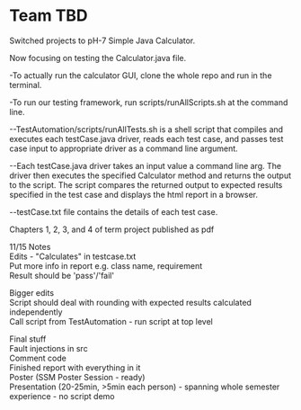 # Team TBD

Switched projects to pH-7 Simple Java Calculator.

Now focusing on testing the Calculator.java file.

-To actually run the calculator GUI, clone the whole repo and run in the terminal.

-To run our testing framework, run scripts/runAllScripts.sh at the command line.

--TestAutomation/scripts/runAllTests.sh is a shell script that compiles and executes each testCase.java driver, reads each test case, and passes test case input to appropriate driver as a command line argument.

--Each testCase.java driver takes an input value a command line arg. The driver then executes the specified Calculator method and returns the output to the script. The script compares the returned output to expected results specified in the test case and displays the html report in a browser.

--testCase.txt file contains the details of each test case.

Chapters 1, 2, 3, and 4 of term project published as pdf  

11/15 Notes  
Edits - "Calculates" in testcase.txt  
Put more info in report e.g. class name, requirement  
Result should be 'pass'/'fail'  

Bigger edits  
Script should deal with rounding with expected results calculated independently  
Call script from TestAutomation - run script at top level  

Final stuff  
Fault injections in src  
Comment code  
Finished report with everything in it  
Poster (SSM Poster Session - ready)  
Presentation (20-25min, >5min each person) - spanning whole semester experience - no script demo  

